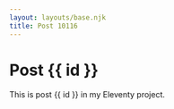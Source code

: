 ```yaml
---
layout: layouts/base.njk
title: Post 10116
---
```


# Post {{ id }}

This is post {{ id }} in my Eleventy project.

